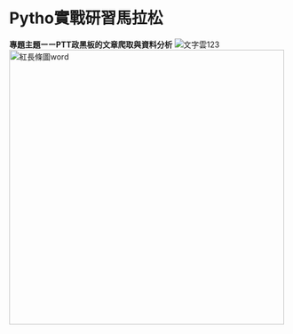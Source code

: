 # Pytho實戰研習馬拉松
**專題主題ーーPTT政黑板的文章爬取與資料分析**
![文字雲123](https://user-images.githubusercontent.com/66252302/99868151-f65c6200-2bfa-11eb-8360-ff63e12619c6.png)
<img width="495" alt="紅長條圖word" src="https://user-images.githubusercontent.com/66252302/99226336-8cbc0c80-2824-11eb-8d0a-8c4929487def.PNG">
